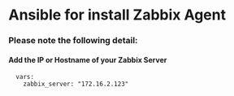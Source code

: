 # Ansible for install Zabbix Agent

### Please note the following detail:
#### Add the IP or Hostname of your Zabbix Server
      vars:
        zabbix_server: "172.16.2.123"
